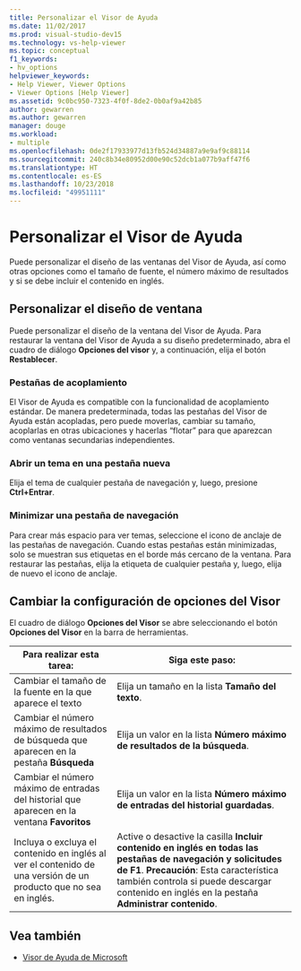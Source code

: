 ```yaml
---
title: Personalizar el Visor de Ayuda
ms.date: 11/02/2017
ms.prod: visual-studio-dev15
ms.technology: vs-help-viewer
ms.topic: conceptual
f1_keywords:
- hv_options
helpviewer_keywords:
- Help Viewer, Viewer Options
- Viewer Options [Help Viewer]
ms.assetid: 9c0bc950-7323-4f0f-8de2-0b0af9a42b85
author: gewarren
ms.author: gewarren
manager: douge
ms.workload:
- multiple
ms.openlocfilehash: 0de2f17933977d13fb524d34887a9e9af9c88114
ms.sourcegitcommit: 240c8b34e80952d00e90c52dcb1a077b9aff47f6
ms.translationtype: HT
ms.contentlocale: es-ES
ms.lasthandoff: 10/23/2018
ms.locfileid: "49951111"
---
```

# <a name="customize-the-help-viewer"></a>Personalizar el Visor de Ayuda
Puede personalizar el diseño de las ventanas del Visor de Ayuda, así como otras opciones como el tamaño de fuente, el número máximo de resultados y si se debe incluir el contenido en inglés.

## <a name="customizing-window-layout"></a>Personalizar el diseño de ventana
Puede personalizar el diseño de la ventana del Visor de Ayuda. Para restaurar la ventana del Visor de Ayuda a su diseño predeterminado, abra el cuadro de diálogo **Opciones del visor** y, a continuación, elija el botón **Restablecer**.

### <a name="docking-tabs"></a>Pestañas de acoplamiento
El Visor de Ayuda es compatible con la funcionalidad de acoplamiento estándar. De manera predeterminada, todas las pestañas del Visor de Ayuda están acopladas, pero puede moverlas, cambiar su tamaño, acoplarlas en otras ubicaciones y hacerlas “flotar” para que aparezcan como ventanas secundarias independientes.

### <a name="opening-a-topic-in-a-new-tab"></a>Abrir un tema en una pestaña nueva
Elija el tema de cualquier pestaña de navegación y, luego, presione **Ctrl+Entrar**.

### <a name="minimize-a-navigation-tab"></a>Minimizar una pestaña de navegación
Para crear más espacio para ver temas, seleccione el icono de anclaje de las pestañas de navegación. Cuando estas pestañas están minimizadas, solo se muestran sus etiquetas en el borde más cercano de la ventana. Para restaurar las pestañas, elija la etiqueta de cualquier pestaña y, luego, elija de nuevo el icono de anclaje.

## <a name="changing-settings-in-viewer-options"></a>Cambiar la configuración de opciones del Visor
El cuadro de diálogo **Opciones del Visor** se abre seleccionando el botón **Opciones del Visor** en la barra de herramientas.

|Para realizar esta tarea:|Siga este paso:|
| - | - |
|Cambiar el tamaño de la fuente en la que aparece el texto|Elija un tamaño en la lista **Tamaño del texto**.|
|Cambiar el número máximo de resultados de búsqueda que aparecen en la pestaña **Búsqueda**|Elija un valor en la lista **Número máximo de resultados de la búsqueda**.|
|Cambiar el número máximo de entradas del historial que aparecen en la ventana **Favoritos**|Elija un valor en la lista **Número máximo de entradas del historial guardadas**.|
|Incluya o excluya el contenido en inglés al ver el contenido de una versión de un producto que no sea en inglés.|Active o desactive la casilla **Incluir contenido en inglés en todas las pestañas de navegación y solicitudes de F1**. **Precaución**: Esta característica también controla si puede descargar contenido en inglés en la pestaña **Administrar contenido**.|

## <a name="see-also"></a>Vea también

- [Visor de Ayuda de Microsoft](../ide/microsoft-help-viewer.md)